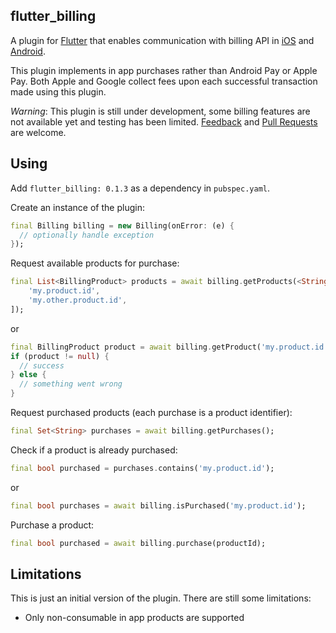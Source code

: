 ## flutter_billing
A plugin for [Flutter](https://flutter.io) that enables communication with billing API in 
[iOS](https://developer.apple.com/in-app-purchase/) and 
[Android](https://developer.android.com/google/play/billing/billing_integrate.html).

This plugin implements in app purchases rather than Android Pay or Apple Pay. Both
Apple and Google collect fees upon each successful transaction made using this plugin.

*Warning*: This plugin is still under development, some billing features are not available yet and
testing has been limited.
[Feedback](https://github.com/VolodymyrLykhonis/flutter_billing/issues) and
[Pull Requests](https://github.com/VolodymyrLykhonis/flutter_billing/pulls) are welcome.

## Using
Add `flutter_billing: 0.1.3` as a dependency in `pubspec.yaml`.

Create an instance of the plugin:
```dart
final Billing billing = new Billing(onError: (e) {
  // optionally handle exception
});
```

Request available products for purchase:
```dart
final List<BillingProduct> products = await billing.getProducts(<String>[
    'my.product.id',
    'my.other.product.id',
]);
```
or
```dart
final BillingProduct product = await billing.getProduct('my.product.id');
if (product != null) {
  // success
} else {
  // something went wrong
}
```

Request purchased products (each purchase is a product identifier):
```dart
final Set<String> purchases = await billing.getPurchases();
```

Check if a product is already purchased:
```dart
final bool purchased = purchases.contains('my.product.id');
```
or
```dart
final bool purchases = await billing.isPurchased('my.product.id');
```

Purchase a product:
```dart
final bool purchased = await billing.purchase(productId);
```

## Limitations
This is just an initial version of the plugin. There are still some limitations:

- Only non-consumable in app products are supported
